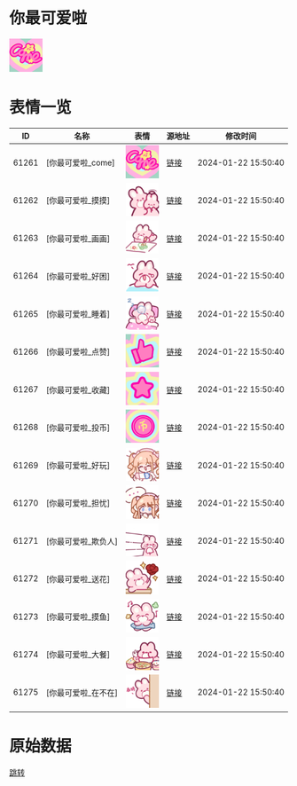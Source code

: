 # 你最可爱啦

<img src="./cover.png" height="60" alt="cover" />

# 表情一览

|ID|名称|表情|源地址|修改时间|
|----|----|----|----|----|
|61261|[你最可爱啦_come]|<img src="./pic/061261_%5B你最可爱啦_come%5D.png" height="60" alt="come"/>|[链接](https://i0.hdslb.com/bfs/garb/5e7a07e1ec552d9f9a9fc3f060eb57f5e76339a4.png)|2024-01-22 15:50:40|
|61262|[你最可爱啦_摸摸]|<img src="./pic/061262_%5B你最可爱啦_摸摸%5D.png" height="60" alt="摸摸"/>|[链接](https://i0.hdslb.com/bfs/garb/e50ddfa2053077982ae42e355f51afa04fc3f1de.png)|2024-01-22 15:50:40|
|61263|[你最可爱啦_画画]|<img src="./pic/061263_%5B你最可爱啦_画画%5D.png" height="60" alt="画画"/>|[链接](https://i0.hdslb.com/bfs/garb/1fef90a6febee52c7ad230fcce93bd7f4ad3cde0.png)|2024-01-22 15:50:40|
|61264|[你最可爱啦_好困]|<img src="./pic/061264_%5B你最可爱啦_好困%5D.png" height="60" alt="好困"/>|[链接](https://i0.hdslb.com/bfs/garb/2a392070c4f52038ae3766c4a96e792030aeaab3.png)|2024-01-22 15:50:40|
|61265|[你最可爱啦_睡着]|<img src="./pic/061265_%5B你最可爱啦_睡着%5D.png" height="60" alt="睡着"/>|[链接](https://i0.hdslb.com/bfs/garb/7f3399c74aa0970d2278746be5a5067dd451b3ac.png)|2024-01-22 15:50:40|
|61266|[你最可爱啦_点赞]|<img src="./pic/061266_%5B你最可爱啦_点赞%5D.png" height="60" alt="点赞"/>|[链接](https://i0.hdslb.com/bfs/garb/12adbc431e440e5105f691a24e0762a8610519d0.png)|2024-01-22 15:50:40|
|61267|[你最可爱啦_收藏]|<img src="./pic/061267_%5B你最可爱啦_收藏%5D.png" height="60" alt="收藏"/>|[链接](https://i0.hdslb.com/bfs/garb/bff580650041a373c70613d23a4cdc0e60c23378.png)|2024-01-22 15:50:40|
|61268|[你最可爱啦_投币]|<img src="./pic/061268_%5B你最可爱啦_投币%5D.png" height="60" alt="投币"/>|[链接](https://i0.hdslb.com/bfs/garb/68728dea61b2136ddd208ab1d07e380debf983f5.png)|2024-01-22 15:50:40|
|61269|[你最可爱啦_好玩]|<img src="./pic/061269_%5B你最可爱啦_好玩%5D.png" height="60" alt="好玩"/>|[链接](https://i0.hdslb.com/bfs/garb/175b91d946f8b12a77874e24e3aef182873b15f3.png)|2024-01-22 15:50:40|
|61270|[你最可爱啦_担忧]|<img src="./pic/061270_%5B你最可爱啦_担忧%5D.png" height="60" alt="担忧"/>|[链接](https://i0.hdslb.com/bfs/garb/dabb74f9c9b555914dca205d8a31c025efd217fe.png)|2024-01-22 15:50:40|
|61271|[你最可爱啦_欺负人]|<img src="./pic/061271_%5B你最可爱啦_欺负人%5D.png" height="60" alt="欺负人"/>|[链接](https://i0.hdslb.com/bfs/garb/ea25a1f277f4a79b5825ec6b2233ed999b8d033d.png)|2024-01-22 15:50:40|
|61272|[你最可爱啦_送花]|<img src="./pic/061272_%5B你最可爱啦_送花%5D.png" height="60" alt="送花"/>|[链接](https://i0.hdslb.com/bfs/garb/6c34cc4e9e6f7f11d469b0be402128c1a2c6782b.png)|2024-01-22 15:50:40|
|61273|[你最可爱啦_摸鱼]|<img src="./pic/061273_%5B你最可爱啦_摸鱼%5D.png" height="60" alt="摸鱼"/>|[链接](https://i0.hdslb.com/bfs/garb/490ed9d6966b5f927b78baec2e3e53f85a27ab7a.png)|2024-01-22 15:50:40|
|61274|[你最可爱啦_大餐]|<img src="./pic/061274_%5B你最可爱啦_大餐%5D.png" height="60" alt="大餐"/>|[链接](https://i0.hdslb.com/bfs/garb/68a5cbea86dcd29fa9d052e18546a968dd5e0e4c.png)|2024-01-22 15:50:40|
|61275|[你最可爱啦_在不在]|<img src="./pic/061275_%5B你最可爱啦_在不在%5D.png" height="60" alt="在不在"/>|[链接](https://i0.hdslb.com/bfs/garb/8466a847499b4d101d00116b1d6232501eb4e62c.png)|2024-01-22 15:50:40|

# 原始数据

[跳转](./raw.json)

